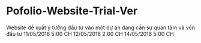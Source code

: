 # Pofolio-Website-Trial-Ver
Website đề xuất ý tưởng đầu tư vào một dự án đang cần sự quan tâm và vốn đầu tư 
11/05/2018 5:00 CH 
12/05/2018 2:00 CH 
14/05/2018 5:00 CH
